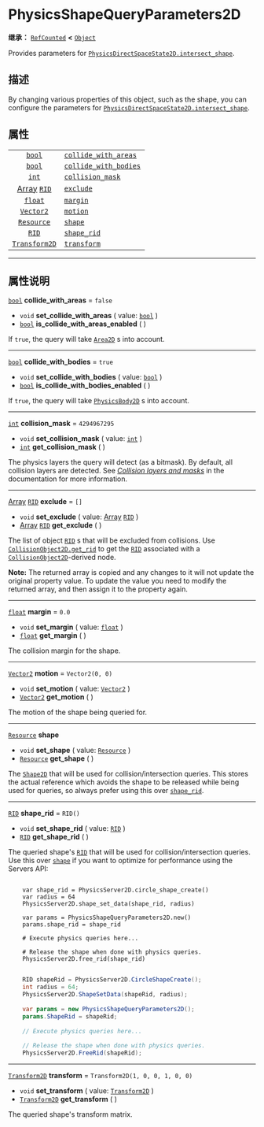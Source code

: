 <!-- ⚠ 请勿编辑本文件 ⚠ -->
<!-- 本文档使用脚本从 WeDot 引擎源码仓库生成。 -->
<!-- 生成脚本：https://github.com/WeDot-Engine/WeDot/tree/master/doc/tools/make_md.py； -->
<!-- 原文件：https://github.com/WeDot-Engine/WeDot/tree/master/doc/classes/PhysicsShapeQueryParameters2D.xml。 -->

<div id="_class_physicsshapequeryparameters2d"></div>

# PhysicsShapeQueryParameters2D

**继承：** [`RefCounted`](class_refcounted.md) **<** [`Object`](class_object.md)

Provides parameters for [`PhysicsDirectSpaceState2D.intersect_shape`](class_physicsdirectspacestate2d.md#class_physicsdirectspacestate2d_method_intersect_shape).

## 描述

By changing various properties of this object, such as the shape, you can configure the parameters for [`PhysicsDirectSpaceState2D.intersect_shape`](class_physicsdirectspacestate2d.md#class_physicsdirectspacestate2d_method_intersect_shape).

## 属性

|||
|:-:|:--|
| [`bool`](class_bool.md)                       | [`collide_with_areas`](class_physicsshapequeryparameters2d.md#class_physicsshapequeryparameters2d_property_collide_with_areas)   | ``false``                         |
| [`bool`](class_bool.md)                       | [`collide_with_bodies`](class_physicsshapequeryparameters2d.md#class_physicsshapequeryparameters2d_property_collide_with_bodies) | ``true``                          |
| [`int`](class_int.md)                         | [`collision_mask`](class_physicsshapequeryparameters2d.md#class_physicsshapequeryparameters2d_property_collision_mask)           | ``4294967295``                    |
| [Array](class_array.md) [`RID`](class_rid.md) | [`exclude`](class_physicsshapequeryparameters2d.md#class_physicsshapequeryparameters2d_property_exclude)                         | ``[]``                            |
| [`float`](class_float.md)                     | [`margin`](class_physicsshapequeryparameters2d.md#class_physicsshapequeryparameters2d_property_margin)                           | ``0.0``                           |
| [`Vector2`](class_vector2.md)                 | [`motion`](class_physicsshapequeryparameters2d.md#class_physicsshapequeryparameters2d_property_motion)                           | ``Vector2(0, 0)``                 |
| [`Resource`](class_resource.md)               | [`shape`](class_physicsshapequeryparameters2d.md#class_physicsshapequeryparameters2d_property_shape)                             |                                   |
| [`RID`](class_rid.md)                         | [`shape_rid`](class_physicsshapequeryparameters2d.md#class_physicsshapequeryparameters2d_property_shape_rid)                     | ``RID()``                         |
| [`Transform2D`](class_transform2d.md)         | [`transform`](class_physicsshapequeryparameters2d.md#class_physicsshapequeryparameters2d_property_transform)                     | ``Transform2D(1, 0, 0, 1, 0, 0)`` |

<!-- rst-class:: classref-section-separator -->

---

## 属性说明

<div id="_class_physicsshapequeryparameters2d_property_collide_with_areas"></div>

[`bool`](class_bool.md) **collide_with_areas** = ``false`` <div id="class_physicsshapequeryparameters2d_property_collide_with_areas"></div>

- `void` **set_collide_with_areas** ( value: [`bool`](class_bool.md) )
- [`bool`](class_bool.md) **is_collide_with_areas_enabled** ( )

If `true`, the query will take [`Area2D`](class_area2d.md) s into account.

<!-- rst-class:: classref-item-separator -->

---

<div id="_class_physicsshapequeryparameters2d_property_collide_with_bodies"></div>

[`bool`](class_bool.md) **collide_with_bodies** = ``true`` <div id="class_physicsshapequeryparameters2d_property_collide_with_bodies"></div>

- `void` **set_collide_with_bodies** ( value: [`bool`](class_bool.md) )
- [`bool`](class_bool.md) **is_collide_with_bodies_enabled** ( )

If `true`, the query will take [`PhysicsBody2D`](class_physicsbody2d.md) s into account.

<!-- rst-class:: classref-item-separator -->

---

<div id="_class_physicsshapequeryparameters2d_property_collision_mask"></div>

[`int`](class_int.md) **collision_mask** = ``4294967295`` <div id="class_physicsshapequeryparameters2d_property_collision_mask"></div>

- `void` **set_collision_mask** ( value: [`int`](class_int.md) )
- [`int`](class_int.md) **get_collision_mask** ( )

The physics layers the query will detect (as a bitmask). By default, all collision layers are detected. See [*Collision layers and masks*](../tutorials/physics/physics_introduction.md#collision-layers-and-masks) in the documentation for more information.

<!-- rst-class:: classref-item-separator -->

---

<div id="_class_physicsshapequeryparameters2d_property_exclude"></div>

[Array](class_array.md) [`RID`](class_rid.md) **exclude** = ``[]`` <div id="class_physicsshapequeryparameters2d_property_exclude"></div>

- `void` **set_exclude** ( value: [Array](class_array.md) [`RID`](class_rid.md) )
- [Array](class_array.md) [`RID`](class_rid.md) **get_exclude** ( )

The list of object [`RID`](class_rid.md) s that will be excluded from collisions. Use [`CollisionObject2D.get_rid`](class_collisionobject2d.md#class_collisionobject2d_method_get_rid) to get the [`RID`](class_rid.md) associated with a [`CollisionObject2D`](class_collisionobject2d.md)-derived node.

 **Note:** The returned array is copied and any changes to it will not update the original property value. To update the value you need to modify the returned array, and then assign it to the property again.

<!-- rst-class:: classref-item-separator -->

---

<div id="_class_physicsshapequeryparameters2d_property_margin"></div>

[`float`](class_float.md) **margin** = ``0.0`` <div id="class_physicsshapequeryparameters2d_property_margin"></div>

- `void` **set_margin** ( value: [`float`](class_float.md) )
- [`float`](class_float.md) **get_margin** ( )

The collision margin for the shape.

<!-- rst-class:: classref-item-separator -->

---

<div id="_class_physicsshapequeryparameters2d_property_motion"></div>

[`Vector2`](class_vector2.md) **motion** = ``Vector2(0, 0)`` <div id="class_physicsshapequeryparameters2d_property_motion"></div>

- `void` **set_motion** ( value: [`Vector2`](class_vector2.md) )
- [`Vector2`](class_vector2.md) **get_motion** ( )

The motion of the shape being queried for.

<!-- rst-class:: classref-item-separator -->

---

<div id="_class_physicsshapequeryparameters2d_property_shape"></div>

[`Resource`](class_resource.md) **shape** <div id="class_physicsshapequeryparameters2d_property_shape"></div>

- `void` **set_shape** ( value: [`Resource`](class_resource.md) )
- [`Resource`](class_resource.md) **get_shape** ( )

The [`Shape2D`](class_shape2d.md) that will be used for collision/intersection queries. This stores the actual reference which avoids the shape to be released while being used for queries, so always prefer using this over [`shape_rid`](class_physicsshapequeryparameters2d.md#class_physicsshapequeryparameters2d_property_shape_rid).

<!-- rst-class:: classref-item-separator -->

---

<div id="_class_physicsshapequeryparameters2d_property_shape_rid"></div>

[`RID`](class_rid.md) **shape_rid** = ``RID()`` <div id="class_physicsshapequeryparameters2d_property_shape_rid"></div>

- `void` **set_shape_rid** ( value: [`RID`](class_rid.md) )
- [`RID`](class_rid.md) **get_shape_rid** ( )

The queried shape's [`RID`](class_rid.md) that will be used for collision/intersection queries. Use this over [`shape`](class_physicsshapequeryparameters2d.md#class_physicsshapequeryparameters2d_property_shape) if you want to optimize for performance using the Servers API:



```gdscript

    var shape_rid = PhysicsServer2D.circle_shape_create()
    var radius = 64
    PhysicsServer2D.shape_set_data(shape_rid, radius)
    
    var params = PhysicsShapeQueryParameters2D.new()
    params.shape_rid = shape_rid
    
    # Execute physics queries here...
    
    # Release the shape when done with physics queries.
    PhysicsServer2D.free_rid(shape_rid)
```

```csharp

    RID shapeRid = PhysicsServer2D.CircleShapeCreate();
    int radius = 64;
    PhysicsServer2D.ShapeSetData(shapeRid, radius);
    
    var params = new PhysicsShapeQueryParameters2D();
    params.ShapeRid = shapeRid;
    
    // Execute physics queries here...
    
    // Release the shape when done with physics queries.
    PhysicsServer2D.FreeRid(shapeRid);
```







<!-- rst-class:: classref-item-separator -->

---

<div id="_class_physicsshapequeryparameters2d_property_transform"></div>

[`Transform2D`](class_transform2d.md) **transform** = ``Transform2D(1, 0, 0, 1, 0, 0)`` <div id="class_physicsshapequeryparameters2d_property_transform"></div>

- `void` **set_transform** ( value: [`Transform2D`](class_transform2d.md) )
- [`Transform2D`](class_transform2d.md) **get_transform** ( )

The queried shape's transform matrix.

[^virtual]: 本方法通常需要用户覆盖才能生效。
[^const]: 本方法无副作用，不会修改该实例的任何成员变量。
[^vararg]: 本方法除了能接受在此处描述的参数外，还能够继续接受任意数量的参数。
[^constructor]: 本方法用于构造某个类型。
[^static]: 调用本方法无需实例，可直接使用类名进行调用。
[^operator]: 本方法描述的是使用本类型作为左操作数的有效运算符。
[^bitfield]: 这个值是由下列位标志构成位掩码的整数。
[^void]: 无返回值。
